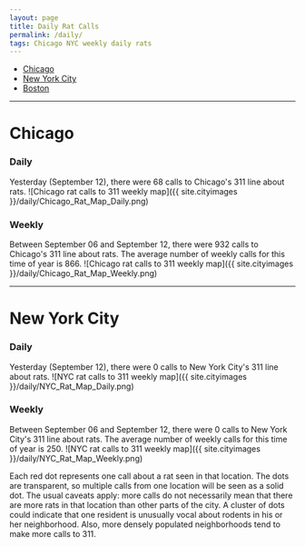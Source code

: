 ```yaml
---
layout: page
title: Daily Rat Calls
permalink: /daily/
tags: Chicago NYC weekly daily rats
---
```


+ [Chicago](#chicago)
+ [New York City](#nyc)
+ [Boston](#boston)

****

# Chicago <a id="chicago"><a>

### Daily

Yesterday (September 12), there were 68 calls to Chicago's 311 line about rats.
![Chicago rat calls to 311 weekly map]({{ site.cityimages }}/daily/Chicago_Rat_Map_Daily.png)

### Weekly
Between September 06 and September 12, there were 932 calls to Chicago's 311 line about rats. The average number of weekly calls for this time of year is 866.
![Chicago rat calls to 311 weekly map]({{ site.cityimages }}/daily/Chicago_Rat_Map_Weekly.png)
***
# New York City <a id="nyc"><a>

### Daily

Yesterday (September 12), there were 0 calls to New York City's 311 line about rats.
![NYC rat calls to 311 weekly map]({{ site.cityimages }}/daily/NYC_Rat_Map_Daily.png)

### Weekly
Between September 06 and September 12, there were 0 calls to New York City's 311 line about rats. The average number of weekly calls for this time of year is 250.
![NYC rat calls to 311 weekly map]({{ site.cityimages }}/daily/NYC_Rat_Map_Weekly.png)

Each red dot represents one call about a rat seen in that location. The dots are transparent, so multiple calls from one location will be seen as a solid dot. The usual caveats apply: more calls do not necessarily mean that there are more rats in that location than other parts of the city. A cluster of dots could indicate that one resident is unusually vocal about rodents in his or her neighborhood. Also, more densely populated neighborhoods tend to make more calls to 311.